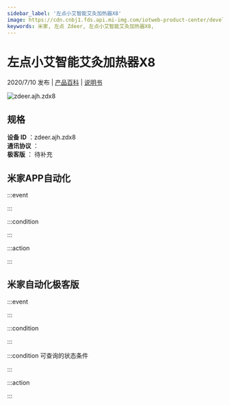 ```yaml
---
sidebar_label: '左点小艾智能艾灸加热器X8'
image: https://cdn.cnbj1.fds.api.mi-img.com/iotweb-product-center/developer_1592450752577A5fW0z9c.png?GalaxyAccessKeyId=AKVGLQWBOVIRQ3XLEW&Expires=9223372036854775807&Signature=RPx1+qQPv/uV6FzkgTKkJGh+Xks=
keywords: 米家, 左点 Zdeer, 左点小艾智能艾灸加热器X8, 
---
```

# 左点小艾智能艾灸加热器X8

2020/7/10 发布 | [产品百科](https://home.mi.com/webapp/content/baike/product/index.html?model=zdeer.ajh.zdx8/) | [说明书](https://home.mi.com/views/introduction.html?model=zdeer.ajh.zdx8&region=cn)

![zdeer.ajh.zdx8](https://cdn.cnbj1.fds.api.mi-img.com/iotweb-product-center/developer_1592450752577A5fW0z9c.png?GalaxyAccessKeyId=AKVGLQWBOVIRQ3XLEW&Expires=9223372036854775807&Signature=RPx1+qQPv/uV6FzkgTKkJGh+Xks=)

## 规格  
> 
**设备 ID** ：zdeer.ajh.zdx8  
**通讯协议** ：  
**极客版**  ： 待补充 


## 米家APP自动化  

:::event  

:::

:::condition  

:::

:::action   

:::

## 米家自动化极客版  

:::event  

:::

:::condition  

:::

:::condition 可查询的状态条件  

:::

:::action  

:::

        

